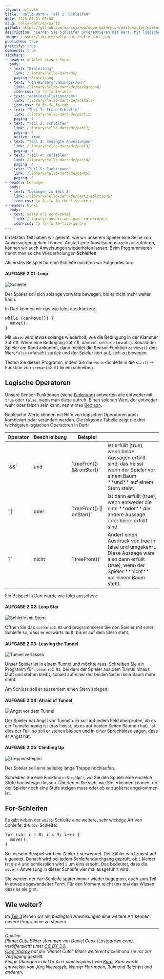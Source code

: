 ```yaml
---
layout: article
title: "Hello Dart - Teil 2: Schleifen"
date: 2015-01-21 00:00
slug: hello-dart/de/part2
github: https://github.com/marcojakob/code.makery.ch/edit/master/collections/library/hello-dart-de-part2.md
description: "Lernen Sie Schleifen programmieren mit Dart. Mit logischen Operatoren steuern wir den Programmablauf."
image: /assets/library/hello-dart/hello-dart.png
published: true
prettify: true
comments: true
sidebars:
- header: Artikel dieser Serie
  body:
  - text: "Einleitung"
    link: /library/hello-dart/de/
    paging: Einleitung
  - text: "<em>Hintergrundinfos</em>"
    link: /library/hello-dart/de/background/
    icon-css: fa fa-fw fa-info
  - text: "<em>Installation</em>"
    link: /library/hello-dart/de/install/
    icon-css: fa fa-fw fa-cog
  - text: "Teil 1: Erste Schritte"
    link: /library/hello-dart/de/part1/
    paging: 1
  - text: "Teil 2: Schleifen"
    link: /library/hello-dart/de/part2/
    paging: 2
    active: true
  - text: "Teil 3: Bedingte Anweisungen"
    link: /library/hello-dart/de/part3/
    paging: 3
  - text: "Teil 4: Variablen"
    link: /library/hello-dart/de/part4/
    paging: 4
  - text: "Teil 5: Funktionen"
    link: /library/hello-dart/de/part5/
    paging: 5
- header: Lösungen
  body:
  - text: "Lösungen zu Teil 2"
    link: /library/hello-dart/de/part2-solutions/
    icon-css: fa fa-fw fa-check-square-o
- header: Links
  body:
  - text: Seite als Word-Datei
    link: /library/convert-web-page-to-word/de/
    icon-css: fa fa-fw fa-file-word-o
---
```


Im letzten Teil haben wir gelernt, wie wir unserem Spieler eine Reihe von Anweisungen geben können. Anstatt jede Anweisung einzeln aufzuführen, können wir auch Anweisungen wiederholen lassen. Beim Programmieren nennt man solche Wiederholungen **Schleifen**.

Als erstes Beispiel für eine Schleife möchten wir Folgendes tun: 


#### <i class="fa fa-rocket mg-t"></i> AUFGABE 2.01: Loop

![Schleife](/assets/library/hello-dart/part2/loop.png)

Der Spieler soll sich solange vorwärts bewegen, bis er nicht mehr weiter kann.

In Dart können wir das wie folgt ausdrücken:

<pre class="prettyprint lang-dart">
while (canMove()) {
  move();
}
</pre>

Mit `while` wird etwas solange wiederholt, wie die Bedingung in der Klammer zutrifft. Wenn eine Bedingung zutrifft, dann ist sie `true` (=wahr). Sobald der Spieler am Rand ankommt, dann meldet die Sensor-Funktion `canMove()` den Wert `false` (=falsch) zurück und der Spieler hört auf, sich zu bewegen.

Testen Sie dieses Programm, indem Sie die `while`-Schleife in die `start()`-Funktion von `scenario2.01` hinein schreiben.


## Logische Operatoren

Unsere Sensor-Funktionen (siehe [Einleitung](/library/hello-dart/de/#sensoren)) antworten alle entweder mit `true` oder `false`, wenn man diese aufruft. Einen solchen Wert, der entweder wahr oder falsch sein kann, nennt man [Boolean](http://de.wikipedia.org/wiki/Boolesche_Variable).  

Boolesche Werte können mit Hilfe von logischen Operatoren auch kombiniert oder verändert werden. Die folgende Tabelle zeigt die drei wichtigsten logischen Operatoren in Dart:

<table class="table">
  <thead>
    <tr>
      <th>Operator</th>
      <th>Beschreibung</th>
      <th>Beispiel</th>
      <th></th>
    </tr>
  </thead>
  <tbody>
    <tr>
      <td>`&&`</td>
      <td>und</td>
      <td>`treeFront() && onStar()`</td>
      <td>Ist erfüllt (true), wenn beide Aussagen erfüllt sind, das heisst wenn der Spieler vor einem Baum **und** auf einem Stern steht.</td>
    </tr>
    <tr>
      <td>`||`</td>
      <td>oder</td>
      <td>`treeFront() || onStar()`</td>
      <td>Ist dann erfüllt (true), wenn entweder die eine **oder** die andere Aussage oder beide erfüllt sind.</td>
    </tr>
    <tr>
      <td>`!`</td>
      <td>nicht</td>
      <td>`!treeFront()`</td>
      <td>Ändert einen Ausdruck von true in false und umgekehrt. Diese Aussage wäre also dann erfüllt (true), wenn der Spieler **nicht** vor einem Baum steht.</td>
    </tr>
  </tbody>
</table>

Ein Beispiel in Dart würde wie folgt aussehen:


#### <i class="fa fa-rocket mg-t"></i> AUFGABE 2.02: Loop Star

![Schleife mit Stern](/assets/library/hello-dart/part2/loop-star.png)

Öffnen Sie das `scenario2.02` und programmieren Sie den Spieler mit einer Schleife so, dass er vorwärts läuft, bis er auf dem Stern steht. 


#### <i class="fa fa-rocket mg-t"></i> AUFGABE 2.03: Leaving the Tunnel

![Tunnel verlassen](/assets/library/hello-dart/part2/leaving-the-tunnel.png)

Unser Spieler ist in einem Tunnel und möchte raus. Schreiben Sie ein Programm für `scenario2.03`, bei dem der Spieler aus dem Tunnel hinaus läuft und stehen bleibt, sobald auf einer der beiden Seiten kein Baum mehr steht.

Am Schluss soll er ausserdem einen Stern ablegen.


#### <i class="fa fa-rocket mg-t"></i> AUFGABE 2.04: Afraid of Tunnel

![Angst vor dem Tunnel](/assets/library/hello-dart/part2/afraid-of-tunnel.png)

Der Spieler hat Angst vor Tunneln. Er soll auf jedem Feld überprüfen, ob es ein Tunneleingang ist (das heisst, ob es auf beiden Seiten Bäumen hat). Ist dies der Fall, so soll er stehen bleiben und in einer Sprechblase sagen, dass er Angst hat.


#### <i class="fa fa-rocket mg-t"></i> AUFGABE 2.05: Climbing Up

![Treppensteigen](/assets/library/hello-dart/part2/climbing-up.png)

Der Spieler soll eine beliebig lange Treppe hochlaufen.

Schreiben Sie eine Funktion `onStepUp()`, wo Sie den Spieler eine einzelne Stufe hochsteigen lassen. Überlegen Sie sich, wie Sie erkennen können, ob der Spieler noch eine Stufe steigen muss oder ob er zuoberst angekommen ist.


## For-Schleifen

Es gibt neben der `while`-Schleife eine weitere, sehr wichtige Art von Schleife: die `for`-Schleife:

<pre class="prettyprint lang-dart">
for (var i = 0; i &lt; 4; i++) {
  move();
}
</pre>

Bei diesem Beispiel wird ein Zähler `i` verwendet. Der Zähler wird zuerst auf `0` gesetzt. Danach wird bei jedem Schleifendurchgang geprüft, ob `i` kleiner ist als 4 und schliesslich wird `i` um eins erhöht. Das bedeutet, dass die `move()`-Anweisung in dieser Schleife vier mal ausgeführt wird.

Sie werden der `for`-Schleife später immer wieder begegnen, auch zum Teil in etwas abgewandelter Form. Für den Moment reicht uns mal das Wissen, dass es sie gibt.


## Wie weiter?

Im [Teil 3](/library/hello-dart/de/part3/) lernen wir mit *bedingten Anweisungen* eine weitere Art kennen, unsere Programme zu steuern.


***

*Quellen*<br>
<em class="small">
[Planet Cute](http://www.lostgarden.com/2007/05/dancs-miraculously-flexible-game.html) Bilder stammen von Daniel Cook (Lostgarden.com), veröffentlicht unter [CC BY 3.0](http://creativecommons.org/licenses/by/3.0/us/).<br>
[Oleg Yadrov](https://www.linkedin.com/in/olegyadrov) hat die "Planet Cute" Bilder weiterentwickelt und sie mir zur Verfügung gestellt.<br>
Einige Übungen in `Hello Dart` sind inspiriert von [Kara](http://www.swisseduc.ch/informatik/karatojava/). Kara wurde entwickelt von Jürg Nievergelt, Werner Hartmann, Raimond Reichert und anderen.
</em>